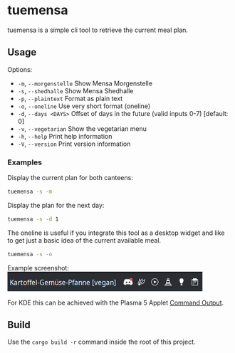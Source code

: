 # tuemensa

tuemensa is a simple cli tool to retrieve the current meal plan.

## Usage

Options:

- `-m`, `--morgenstelle`  Show Mensa Morgenstelle
- `-s`, `--shedhalle`     Show Mensa Shedhalle
- `-p`, `--plaintext`     Format as plain text
- `-o`, `--oneline`       Use very short format (oneline)
- `-d`, `--days <DAYS>`   Offset of days in the future (valid inputs 0-7) [default: 0]
- `-v`, `--vegetarian`    Show the vegetarian menu
- `-h`, `--help`          Print help information
- `-V`, `--version`       Print version information

### Examples

Display the current plan for both canteens:

```sh
tuemensa -s -m
```

Display the plan for the next day:

```sh
tuemensa -s -d 1
```

The oneline is useful if you integrate this tool as a desktop widget
and like to get just a basic idea of the current available meal.

```sh
tuemensa -s -o
```

Example screenshot:
![CommandOutput](screenshots/kde_command_output.png)

For KDE this can be achieved with the Plasma 5 Applet [Command Output](https://store.kde.org/p/1166510/).

## Build

Use the `cargo build -r` command inside the root of this project.
